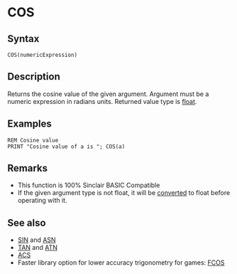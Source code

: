 # COS

## Syntax

```
COS(numericExpression)
```


## Description

Returns the cosine value of the given argument.
Argument must be a numeric expression in radians units. Returned value type is [float](types.md#float).

## Examples

```basic
REM Cosine value
PRINT "Cosine value of a is "; COS(a)
```


## Remarks

*  This function is 100% Sinclair BASIC Compatible
*  If the given argument type is not float, it will be [converted](cast.md) to float before operating with it.

## See also

* [SIN](sin.md) and [ASN](asn.md)
* [TAN](tan.md) and [ATN](atn.md)
* [ACS](acs.md)
*  Faster library option for lower accuracy trigonometry for games: [FCOS](library/fsin.bas.md#cosine-function)
